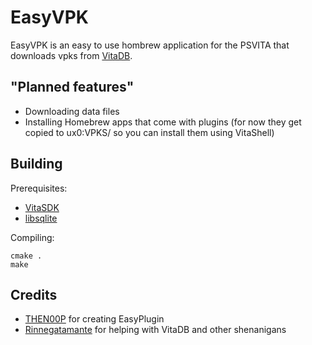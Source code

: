 # EasyVPK
EasyVPK is an easy to use hombrew application for the PSVITA that downloads vpks from [VitaDB](https://vitadb.rinnegatamante.it/#/plugins).

## "Planned features"
- Downloading data files
- Installing Homebrew apps that come with plugins (for now they get copied to ux0:VPKS/ so you can install them using VitaShell)

## Building

Prerequisites:
- [VitaSDK](https://vitasdk.org/)
- [libsqlite](https://github.com/VitaSmith/libsqlite)

Compiling:
```
cmake .
make
```

## Credits
- [THEN00P](https://github.com/THEN00P) for creating EasyPlugin
- [Rinnegatamante](https://github.com/Rinnegatamante) for helping with VitaDB and other shenanigans